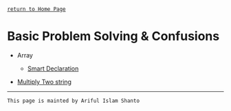 [ `return to Home Page` ](https://shanto-swe029.github.io)


# Basic Problem Solving & Confusions

- Array
    - [Smart Declaration](https://shanto-swe029.github.io/programmingnotes/array/declaration)

- [Multiply Two string](shanto-swe029.github.io/programmingnotes/multiplytwostring)


***

`This page is mainted by Ariful Islam Shanto`
